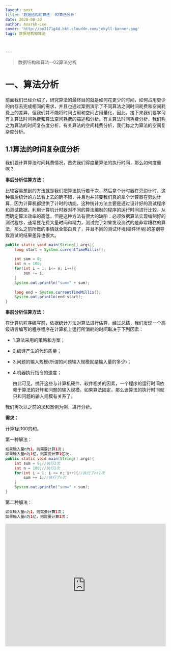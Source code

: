 ```yaml
---
layout: post
title: '数据结构和算法--02算法分析'
date: 2020-08-20
author: Anarkh-Lee
cover: 'http://on2171g4d.bkt.clouddn.com/jekyll-banner.png'
tags: 数据结构和算法



---
```


> 数据结构和算法--02算法分析

# 一、算法分析

  前面我们已经介绍了，研究算法的最终目的就是如何花更少的时间，如何占用更少的内存去完成相同的需求，并且也通过案例演示了不同算法之间时间耗费和空间耗费上的差异，但我们并不能将时间占用和空间占用量化，因此，接下来我们要学习有关算法时间耗费和算法空间耗费的描述和分析。有关算法时间耗费分析，我们称之为算法的时间复杂度分析，有关算法的空间耗费分析，我们称之为算法的空间复杂度分析。

## 1.1算法的时间复杂度分析

我们要计算算法时间耗费情况，首先我们得度量算法的执行时间，那么如何度量呢？

**事后分析估算方法：**

  比较容易想到的方法就是我们把算法执行若干次，然后拿个计时器在旁边计时，这种事后统计的方法看上去的确不错，并且也并非要我们真的拿个计算器在旁边计算，因为计算机都提供了计时的功能。这种统计方法主要是通过设计好的测试程序和测试数据，利用计算机计时器对不同的算法编制的程序的运行时间进行比较，从而确定算法效率的高低，但是这种方法有很大的缺陷：必须依据算法实现编制好的测试程序，通常要花费大量时间和精力，测试完了如果发现测试的是非常糟糕的算法，那么之前所做的事情就全部白费了，并且不同的测试环境(硬件环境)的差别导致测试的结果差异也很大。

```java
public static void main(String[] args){
    long start = System.currentTimeMillis();
    
    int sum = 0;
    int n = 100;
    for(int i = 1; i<= n; i++){
        sun += i;
    }
    System.out.println("sum=" + sum);
    
    long end = System.currentTimeMillis();
    System.out.println(end-start);
}
```



**事前分析估算方法：**

  在计算机程序编写前，依据统计方法对算法进行估算，经过总结，我们发现一个高级语言编写的程序程序在计算机上运行所消耗的时间取决于下列因素：

* 1.算法采用的策略和方案；
* 2.编译产生的代码质量；
* 3.问题的输入规模(所谓的问题输入规模就是输入量的多少)；
* 4.机器执行指令的速度；

  由此可见，抛开这些与计算机硬件、软件相关的因素，一个程序的运行时间依赖于算法的好坏和问题的输入规模。如果算法固定，那么该算法的执行时间就只和问题的输入规模有关系了。

我们再次以之前的求和案例为例，进行分析。

**需求：**

  计算1到100的和。

第一种解法：

```java
如果输入量n为1，则需要计算1次；
如果输入量n为1亿，则需要计算1亿次；
public static void main(String[] args){
    int sum = 0;//执行1次
    int n = 100;//执行1次
    for(int i = 1; i <= n; i++){//执行了n+1次
        sum += i;//执行了n次
    }
    System.out.println("sum=" + sum);
}
```

第二种解法：

```java
如果输入量n为1，则需要计算1次；
如果输入量n为1亿，则需要计算1次；

```











<iframe type="text/html" width="100%" height="385" src="http://www.youtube.com/embed/gfmjMWjn-Xg" frameborder="0"></iframe>